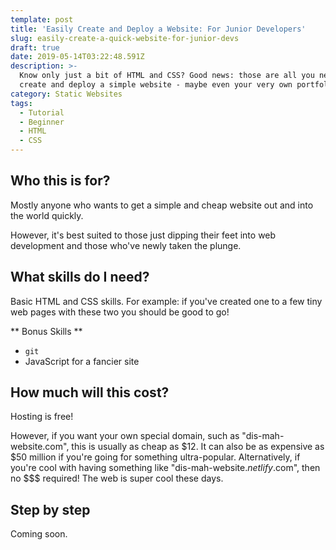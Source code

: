 ```yaml
---
template: post
title: 'Easily Create and Deploy a Website: For Junior Developers'
slug: easily-create-a-quick-website-for-junior-devs
draft: true
date: 2019-05-14T03:22:48.591Z
description: >-
  Know only just a bit of HTML and CSS? Good news: those are all you need to
  create and deploy a simple website - maybe even your very own portfolio.
category: Static Websites
tags:
  - Tutorial
  - Beginner
  - HTML
  - CSS
---
```

## Who this is for?
Mostly anyone who wants to get a simple and cheap website out and into the world quickly.

However, it's best suited to those just dipping their feet into web development and those who've newly taken the plunge.

## What skills do I need?
Basic HTML and CSS skills. For example: if you've created one to a few tiny web pages with these two you should be good to go!

** Bonus Skills **

* `git`
* JavaScript for a fancier site


## How much will this cost?
Hosting is free!

However, if you want your own special domain, such as "dis-mah-website.com", this is usually as cheap as $12. It can also be as expensive as $50 million if you're going for something ultra-popular. Alternatively, if you're cool with having something like "dis-mah-website.*netlify*.com", then no $$$ required! The web is super cool these days.

## Step by step
Coming soon.
